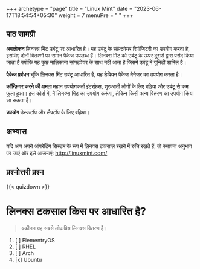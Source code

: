 +++
archetype = "page"
title = "Linux Mint"
date = "2023-06-17T18:54:54+05:30"
weight = 7
menuPre = "<i class='fl-linuxmint'></i> "
+++

## पाठ सामग्री

**अवलोकन**
लिनक्स मिंट उबंटू पर आधारित है। यह उबंटू के सॉफ़्टवेयर रिपॉजिटरी का उपयोग करता है, इसलिए दोनों वितरणों पर समान पैकेज उपलब्ध हैं। लिनक्स मिंट को उबंटू के ऊपर दूसरों द्वारा पसंद किया जाता है क्योंकि यह कुछ मालिकाना सॉफ्टवेयर के साथ नहीं आता है जिसमें उबंटू में यूनिटी शामिल है।

**पैकेज प्रबंधन**
चूंकि लिनक्स मिंट उबंटू आधारित है, यह डेबियन पैकेज मैनेजर का उपयोग करता है।

**कॉन्फ़िगर करने की क्षमता**
महान उपयोगकर्ता इंटरफ़ेस, शुरुआती लोगों के लिए बढ़िया और उबंटू से कम फूला हुआ। इस कोर्स में, मैं लिनक्स मिंट का उपयोग करूंगा, लेकिन किसी अन्य वितरण का उपयोग किया जा सकता है।

**उपयोग**
डेस्कटॉप और लैपटॉप के लिए बढ़िया।

## अभ्यास

यदि आप अपने ऑपरेटिंग सिस्टम के रूप में लिनक्स टकसाल रखने में रुचि रखते हैं, तो स्थापना अनुभाग पर जाएं और इसे आज़माएं: <http://linuxmint.com/>

## प्रश्नोत्तरी प्रश्न

{{< quizdown >}}

# लिनक्स टकसाल किस पर आधारित है?

> यकीनन यह सबसे लोकप्रिय लिनक्स वितरण है।

1. [ ] ElementryOS
1. [ ] RHEL
1. [ ] Arch
1. [x] Ubuntu
